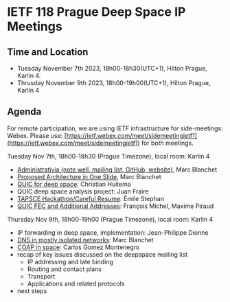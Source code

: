 # IETF 118 Prague Deep Space IP Meetings

## Time and Location
- Tuesday November 7th 2023, 18h00-18h30(UTC+1), Hilton Prague, Karlin 4. 
- Thrusday November 9th 2023, 18h00-19h00(UTC+1), Hilton Prague, Karlin 4 

## Agenda
For remote participation, we are using IETF infrastructure for side-meetings: Webex. Please use: [https://ietf.webex.com/meet/sidemeetingietf1](https://ietf.webex.com/meet/sidemeetingietf1) for both meetings.

Tuesday Nov 7th, 18h00-18h30 (Prague Timezone), local room: Karlin 4

- [Administrativia (note well, mailing list, GitHub, website)](ietf118-deepspace-blanchet.pdf), Marc Blanchet
- [Proposed Architecture in One Slide](ietf118-deepspace-blanchet-in-one-slide.pdf), Marc Blanchet
- [QUIC for deep space](ietf118-deepspace-quic-in-space.pdf): Christian Huitema
- QUIC deep space analysis project: Juan Fraire
- [TAPSCE Hackathon/Careful Resume](ietf118-deepspace-taps-careful-resume.pdf): Émile Stephan
- [QUIC FEC and Additional Addresses](ietf118-deepspace-quic-extensions.pdf): François Michel, Maxime Piraud

Thursday Nov 9th, 18h00-19h00 (Prague Timezone), local room: Karlin 4

- IP forwarding in deep space, implementation: Jean-Philippe Dionne
- [DNS in mostly isolated networks](ietf118-deepspace-dns-isolated-networks.pdf): Marc Blanchet
- [COAP in space](ietf118-deepspace-coap-in-space.pdf): Carlos Gomez Montenegro
- recap of key issues discussed on the deepspace mailing list
   - IP addressing and late binding
   - Routing and contact plans
   - Transport
   - Applications and related protocols
- next steps
